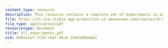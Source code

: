 ```yaml
---
content_type: resource
description: This resource contains a complete set of experiments in one file.
file: https://ol-ocw-studio-app-production.s3.amazonaws.com/courses/8-02-physics-ii-electricity-and-magnetism-spring-2007/04b5e1ef7c5dc6af4bcb15d4a88ae8a2_all_experiments.pdf
file_type: application/pdf
resourcetype: Document
title: all_experiments.pdf
uid: 04b5e1ef-7c5d-c6af-4bcb-15d4a88ae8a2
---
```

